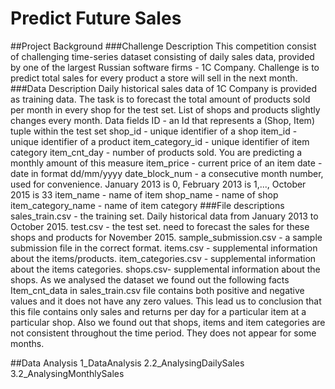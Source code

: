 # Predict Future Sales
##Project Background
###Challenge Description
This competition consist of challenging time-series dataset consisting of daily sales data, provided by one of the largest Russian software firms - 1C Company. 
Challenge is to predict total sales for every product a store will sell in the next month.
###Data Description
Daily historical sales data of 1C Company is provided as training data. The task is to forecast the total amount of products sold per month in every shop for the test set. List of shops and products slightly changes every month. 
Data fields
ID - an Id that represents a (Shop, Item) tuple within the test set
shop_id - unique identifier of a shop
item_id - unique identifier of a product
item_category_id - unique identifier of item category
item_cnt_day - number of products sold. You are predicting a monthly amount of this measure
item_price - current price of an item
date - date in format dd/mm/yyyy
date_block_num - a consecutive month number, used for convenience. January 2013 is 0, February 2013 is 1,..., October 2015 is 33
item_name - name of item
shop_name - name of shop
item_category_name - name of item category
###File descriptions
sales_train.csv - the training set. Daily historical data from January 2013 to October 2015.
test.csv - the test set. need to forecast the sales for these shops and products for November 2015.
sample_submission.csv - a sample submission file in the correct format.
items.csv - supplemental information about the items/products.
item_categories.csv  - supplemental information about the items categories.
shops.csv- supplemental information about the shops.
As we analysed the dataset we found out the following facts
Item_cnt_data in sales_train.csv file contains both positive and negative values and it does not have any zero values. This lead us to conclusion that this file contains only sales and returns per day for a particular item at a particular shop.
Also we found out that shops, items and item categories are not consistent throughout the time period. They does not appear for some months.

##Data Analysis
1_DataAnalysis
2.2_AnalysingDailySales
3.2_AnalysingMonthlySales
